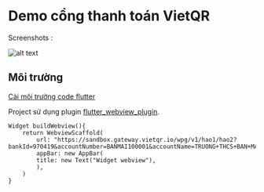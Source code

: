 # Demo cổng thanh toán VietQR


Screenshots :

![alt text](https://im5.ezgif.com/tmp/ezgif-5-12eaf0219b.gif "Webview 1")



## Môi trường
[Cài môi trường code flutter](https://docs.flutter.dev/get-started/install)

Project sử dụng plugin [flutter_webview_plugin](https://pub.dartlang.org/packages/flutter_webview_plugin).

```
Widget buildWebview(){
    return WebviewScaffold(
        url: "https://sandbox.gateway.vietqr.io/wpg/v1/hao1/hao2?bankId=970419&accountNumber=BANMAI100001&accountName=TRUONG+THCS+BAN+MAI&amount=18500200&description=QST123+.+Nguyen+Hong+Diep+.+5A+.+0973000123+.+Nop+hoc+phi",
        appBar: new AppBar(
        title: new Text("Widget webview"),
        ),
    )
}
```
